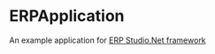 # ERPApplication
An example application for [ERP Studio.Net framework](https://github.com/mauro-rogledi/ERPStudio)
